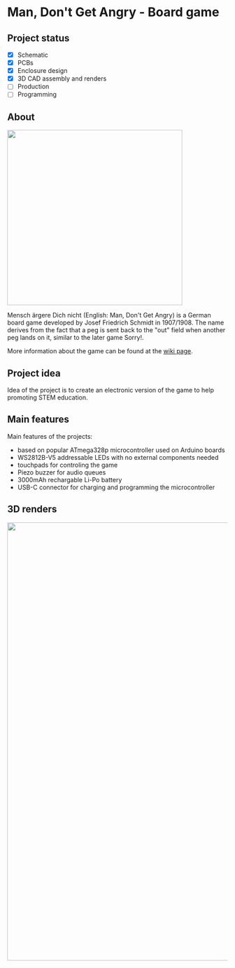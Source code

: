 # Man, Don't Get Angry - Board game

## Project status
- [x] Schematic
- [x] PCBs
- [x] Enclosure design
- [x] 3D CAD assembly and renders
- [ ] Production
- [ ] Programming

## About
<img src="https://upload.wikimedia.org/wikipedia/commons/0/0d/Mens_Erger_Je_Niet_Bordspel_1.jpg" width="400"/>

Mensch ärgere Dich nicht (English: Man, Don't Get Angry) is a German board game developed by Josef Friedrich Schmidt in 1907/1908.
The name derives from the fact that a peg is sent back to the "out" field when another peg lands on it, similar to the later game Sorry!.

More information about the game can be found at the [wiki page](https://en.wikipedia.org/wiki/Mensch_%C3%A4rgere_Dich_nicht).

## Project idea
Idea of the project is to create an electronic version of the game to help promoting STEM education.


## Main features

Main features of the projects:
- based on popular ATmega328p microcontroller used on Arduino boards
- WS2812B-V5 addressable LEDs with no external components needed
- touchpads for controling the game
- Piezo buzzer for audio queues
- 3000mAh rechargable Li-Po battery
- USB-C connector for charging and programming the microcontroller

## 3D renders
<img src="https://raw.githubusercontent.com/jkordek1/CNLJS/main/Images/BoardGameV1.png" width="1000"/>
